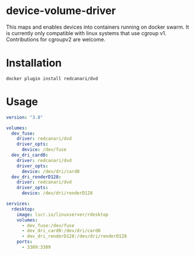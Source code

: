 # device-volume-driver

This maps and enables devices into containers running on docker swarm. It is currently only compatible with linux systems that use cgroup v1. Contributions
for cgroupv2 are welcome.

# Installation

`docker plugin install redcanari/dvd`

# Usage

```yaml
version: "3.8"

volumes:
  dev_fuse:
    driver: redcanari/dvd
    driver_opts:
      device: /dev/fuse
  dev_dri_card0:
    driver: redcanari/dvd
    driver_opts:
      device: /dev/dri/card0
  dev_dri_renderD128:
    driver: redcanari/dvd
    driver_opts:
      device: /dev/dri/renderD128

services:
  rdesktop:
    image: lscr.io/linuxserver/rdesktop
    volumes:
      - dev_fuse:/dev/fuse
      - dev_dri_card0:/dev/dri/card0
      - dev_dri_renderD128:/dev/dri/renderD128
    ports:
      - 3389:3389

```
